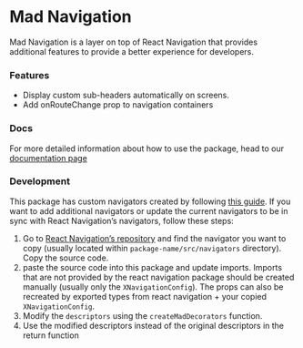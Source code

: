# Mad Navigation

Mad Navigation is a layer on top of React Navigation that provides additional features to provide a
better experience for developers.

### Features

-   Display custom sub-headers automatically on screens.
-   Add onRouteChange prop to navigation containers

### Docs

For more detailed information about how to use the package, head to our
[documentation page](https://equinor.github.io/mad/docs/mad-navigation/introduction)

### Development

This package has custom navigators created by following
[this guide](https://reactnavigation.org/docs/custom-navigators). If you want to add additional
navigators or update the current navigators to be in sync with React Navigation’s navigators, follow
these steps:

1. Go to
   [React Navigation’s repository](https://github.com/react-navigation/react-navigation/tree/main/packages)
   and find the navigator you want to copy (usually located within `package-name/src/navigators`
   directory). Copy the source code.
2. paste the source code into this package and update imports. Imports that are not provided by the
   react navigation package should be created manually (usually only the `XNavigationConfig`). The
   props can also be recreated by exported types from react navigation + your copied
   `XNavigationConfig`.
3. Modify the `descriptors` using the `createMadDecorators` function.
4. Use the modified descriptors instead of the original descriptors in the return function
